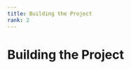 ```yaml
---
title: Building the Project
rank: 2
---
```


# Building the Project

<PageList :data="data" :prefix="['development', 'build']" />

<script setup>
import PageList from "@theme/components/PageList.vue";
import { data } from "./index.data.ts";
</script>
